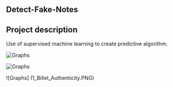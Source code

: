 ## Detect-Fake-Notes

## Project description
Use of supervised machine learning to create predictive algorithm.

![Graphs](3_corr_between_left_and_right_height.png)

![Graphs](3_corr_between_left_and_right_height.png)


![Graphs] (1_Billet_Authenticity.PNG)

